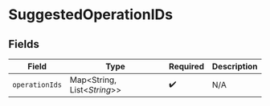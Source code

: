 # SuggestedOperationIDs


## Fields

| Field                       | Type                        | Required                    | Description                 |
| --------------------------- | --------------------------- | --------------------------- | --------------------------- |
| `operationIds`              | Map<String, List<*String*>> | :heavy_check_mark:          | N/A                         |